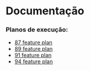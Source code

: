 # Documentação

### Planos de execução:



<!-- A lista abaixo será gerada automaticamente -->
- [87 feature plan](pr/87_feature_plan.md)
- [89 feature plan](pr/89_feature_plan.md)
- [91 feature plan](pr/91_feature_plan.md)
- [94 feature plan](pr/94_feature_plan.md)
